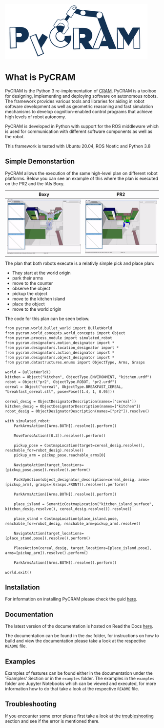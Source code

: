 ![](doc/images/pycram_logo.png)

# What is PyCRAM

PyCRAM is the Python 3 re-implementation of [CRAM](https://github.com/cram2/cram).
PyCRAM is a toolbox for designing, implementing and deploying software on autonomous robots. The framework provides various tools and libraries for aiding in robot software development as well as geometric reasoning and fast simulation mechanisms to develop cognition-enabled control programs that achieve high levels of robot autonomy.

PyCRAM is developed in Python with support for the ROS middleware which is used for communication with different software components as well as the robot.

This framework is tested with Ubuntu 20.04, ROS Noetic and Python 3.8


## Simple Demonstartion
PyCRAM allows the execution of the same high-level plan on different robot platforms. Below you can see an example of this where the plan is executed on the PR2 and the IAIs Boxy.

|               Boxy                |          PR2            |
|:---------------------------------:|:-----------------------:|
| ![image alt](doc/images/boxy.gif) | ![](doc/images/pr2.gif) |

The plan that both robots execute is a relativly simple pick and place plan:
* They start at the world origin
* park their arms
* move to the counter
* observe the object
* pickup the object
* move to the kitchen island
* place the object
* move to the world origin

The code for this plan can be seen below.
```
from pycram.world.bullet_world import BulletWorld
from pycram.world_concepts.world_concepts import Object
from pycram.process_module import simulated_robot
from pycram.designators.motion_designator import *
from pycram.designators.location_designator import *
from pycram.designators.action_designator import *
from pycram.designators.object_designator import *
from pycram.datastructures.enums import ObjectType, Arms, Grasps

world = BulletWorld()
kitchen = Object("kitchen", ObjectType.ENVIRONMENT, "kitchen.urdf")
robot = Object("pr2", ObjectType.ROBOT, "pr2.urdf")
cereal = Object("cereal", ObjectType.BREAKFAST_CEREAL, "breakfast_cereal.stl", pose=Pose([1.4, 1, 0.95]))

cereal_desig = ObjectDesignatorDescription(names=["cereal"])
kitchen_desig = ObjectDesignatorDescription(names=["kitchen"])
robot_desig = ObjectDesignatorDescription(names=["pr2"]).resolve()

with simulated_robot:
    ParkArmsAction([Arms.BOTH]).resolve().perform()

    MoveTorsoAction([0.3]).resolve().perform()

    pickup_pose = CostmapLocation(target=cereal_desig.resolve(), reachable_for=robot_desig).resolve()
    pickup_arm = pickup_pose.reachable_arms[0]

    NavigateAction(target_locations=[pickup_pose.pose]).resolve().perform()

    PickUpAction(object_designator_description=cereal_desig, arms=[pickup_arm], grasps=[Grasps.FRONT]).resolve().perform()

    ParkArmsAction([Arms.BOTH]).resolve().perform()

    place_island = SemanticCostmapLocation("kitchen_island_surface", kitchen_desig.resolve(), cereal_desig.resolve()).resolve()

    place_stand = CostmapLocation(place_island.pose, reachable_for=robot_desig, reachable_arm=pickup_arm).resolve()

    NavigateAction(target_locations=[place_stand.pose]).resolve().perform()

    PlaceAction(cereal_desig, target_locations=[place_island.pose], arms=[pickup_arm]).resolve().perform()

    ParkArmsAction([Arms.BOTH]).resolve().perform()

world.exit()
```



## Installation
For information on installing PyCRAM please check the guid [here](https://pycram.readthedocs.io/en/latest/installation.html).

## Documentation

The latest version of the documentation is hosted on Read the Docs [here](https://pycram.readthedocs.io/en/latest/index.html).

The documentation can be found in the `doc` folder, for instructions on how to build and view the documentation please 
take a look at the respective `README` file.

## Examples
Examples of features can be found either in the documentation under the 'Examples' Section or in the `examples` folder. 
The examples in the `examples` folder are Jupyter Notebooks which can be viewed and executed, for more information 
how to do that take a look at the respective `README` file. 

## Troubleshooting 
If you encounter some error please first take a look at the 
[troubleshooting](https://pycram.readthedocs.io/en/latest/troubleshooting.html) section and see if the error is mentioned 
there. 
